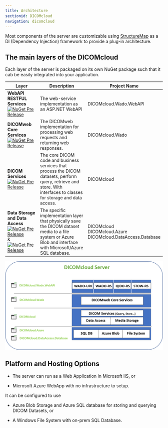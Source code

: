 ```yaml
---
title: Architecture
sectionid: DICOMcloud
navigation: dicomcloud
---
```


Most components of the server are customizable using [StructureMap](https://github.com/structuremap/structuremap) as a DI (Dependency Injection) framework to provide a plug-in architecture.

## The main layers of the DICOMcloud

Each layer of the server is packaged on its own NuGet package such that it cab be easily integrated into your application.

| Layer | Description | Project Name |
| --- | --- | --- |
| **WebAPI RESTFUL Services** [![NuGet Pre Release](https://img.shields.io/nuget/vpre/DICOMcloud.Wado.WebApi.svg)](https://www.nuget.org/packages/DICOMcloud.Wado.WebApi/)| The web-service implementation as an ASP.NET WebAPI | DICOMcloud.Wado.WebAPI |
| **DICOMweb Core Services** [![NuGet Pre Release](https://img.shields.io/nuget/vpre/DICOMcloud.Wado.svg)](https://www.nuget.org/packages/DICOMcloud.Wado/) | The DICOMweb implementation for processing web requests and returning web responses. | DICOMcloud.Wado |
| **DICOM Services** [![NuGet Pre Release](https://img.shields.io/nuget/vpre/DICOMcloud.svg)](https://www.nuget.org/packages/DICOMcloud/) | The core DICOM code and business services that process the DICOM datasets, perform query, retrieve and store. With interfaces to classes for storage and data access. | DICOMcloud |
| **Data Storage and Data Access** [![NuGet Pre Release](https://img.shields.io/nuget/vpre/DICOMcloud.DataAccess.Database.svg)](https://www.nuget.org/packages/DICOMcloud.DataAccess.Database/) & [![NuGet Pre Release](https://img.shields.io/nuget/vpre/DICOMcloud.Azure.svg)](https://www.nuget.org/packages/DICOMcloud.Azure/)| The specific implementation layer that physically save the DICOM dataset media to a file system or Azure Blob and interface with Microsoft/Azure SQL database. | DICOMcloud<br>DICOMcloud.Azure<br>DICOMcloud.DataAccess.Database |

![DICOMcloud Architecture](https://raw.githubusercontent.com/DICOMcloud/DICOMcloud/master/Resources/Docs/DICOMcloud-Arch..png)

## Platform and Hosting Options

* The server can run as a Web Application in Microsoft IIS, or

* Microsoft Azure WebApp with no infrastructure to setup.

It can be configured to use

* Azure Blob Storage and Azure SQL database for storing and querying DICOM Datasets, or

* A Windows File System with on-prem SQL Database.